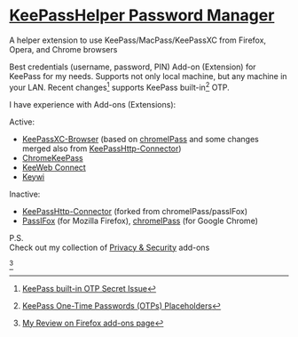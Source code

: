 # [KeePassHelper Password Manager](https://github.com/belaviyo/keepass-macpass-helper)
A helper extension to use KeePass/MacPass/KeePassXC from Firefox, Opera, and Chrome browsers

Best credentials (username, password, PIN) Add-on (Extension) for KeePass for my needs. Supports not only local machine, but any machine in your LAN. Recent changes[^1] supports KeePass built-in[^2] OTP.

I have experience with Add-ons (Extensions):

Active:
* [KeePassXC-Browser](https://github.com/keepassxreboot/keepassxc-browser) (based on [chromeIPass](https://github.com/pfn/passifox) and some changes merged also from [KeePassHttp-Connector](https://github.com/smorks/keepasshttp-connector))
* [ChromeKeePass](https://github.com/RoelVB/ChromeKeePass)
* [KeeWeb Connect](https://github.com/keeweb/keeweb-connect)
* [Keywi](https://github.com/LEDfan/keywi)

Inactive:
* [KeePassHttp-Connector](https://github.com/smorks/keepasshttp-connector) (forked from chromeIPass/passIFox)
* [PassIFox](https://github.com/pfn/passifox) (for Mozilla Firefox), [chromeIPass](https://github.com/pfn/passifox) (for Google Chrome)

P.S.<br>
Check out my collection of [Privacy & Security](https://addons.mozilla.org/firefox/collections/17493519/Coool-Privacy-Security) add-ons

[^review]

[^1]: [KeePass built-in OTP Secret Issue](https://github.com/belaviyo/keepass-macpass-helper/issues/62)
[^2]: [KeePass One-Time Passwords (OTPs) Placeholders](https://keepass.info/help/base/placeholders.html#otp)
[^review]: [My Review on Firefox add-ons page](https://addons.mozilla.org/lv/firefox/addon/keepasshelper/reviews/1860139)
